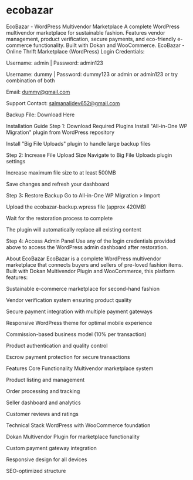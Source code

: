 # ecobazar
EcoBazar - WordPress Multivendor Marketplace  A complete WordPress multivendor marketplace for sustainable fashion. Features vendor management, product verification, secure payments, and eco-friendly e-commerce functionality. Built with Dokan and WooCommerce.
<meta name="google-site-verification" content="e75nKiVpCaXdS9mXPidOWFsY7NULufp6ZW-2iUkqDtg" />
EcoBazar - Online Thrift Marketplace (WordPress)
Login Credentials:

Username: admin | Password: admin123

Username: dummy | Password: dummy123 or admin or admin123 or try combination of both

Email: dummy@gmail.com

Support Contact: salmanalidev652@gmail.com

Backup File: Download Here

Installation Guide
Step 1: Download Required Plugins
Install "All-in-One WP Migration" plugin from WordPress repository

Install "Big File Uploads" plugin to handle large backup files

Step 2: Increase File Upload Size
Navigate to Big File Uploads plugin settings

Increase maximum file size to at least 500MB

Save changes and refresh your dashboard

Step 3: Restore Backup
Go to All-in-One WP Migration > Import

Upload the ecobazar-backup.wpress file (approx 420MB)

Wait for the restoration process to complete

The plugin will automatically replace all existing content

Step 4: Access Admin Panel
Use any of the login credentials provided above to access the WordPress admin dashboard after restoration.

About EcoBazar
EcoBazar is a complete WordPress multivendor marketplace that connects buyers and sellers of pre-loved fashion items. Built with Dokan Multivendor Plugin and WooCommerce, this platform features:

Sustainable e-commerce marketplace for second-hand fashion

Vendor verification system ensuring product quality

Secure payment integration with multiple payment gateways

Responsive WordPress theme for optimal mobile experience

Commission-based business model (10% per transaction)

Product authentication and quality control

Escrow payment protection for secure transactions

Features
Core Functionality
Multivendor marketplace system

Product listing and management

Order processing and tracking

Seller dashboard and analytics

Customer reviews and ratings

Technical Stack
WordPress with WooCommerce foundation

Dokan Multivendor Plugin for marketplace functionality

Custom payment gateway integration

Responsive design for all devices

SEO-optimized structure

